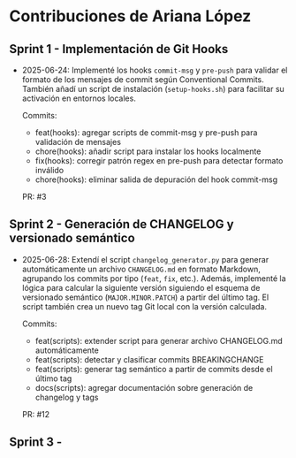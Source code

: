 # Contribuciones de Ariana López

## Sprint 1 - Implementación de Git Hooks

- 2025-06-24: Implementé los hooks `commit-msg` y `pre-push` para validar el formato de los mensajes de commit según Conventional Commits. También añadí un script de instalación (`setup-hooks.sh`) para facilitar su activación en entornos locales.

  Commits:
  - feat(hooks): agregar scripts de commit-msg y pre-push para validación de mensajes
  - chore(hooks): añadir script para instalar los hooks localmente
  - fix(hooks): corregir patrón regex en pre-push para detectar formato inválido
  - chore(hooks): eliminar salida de depuración del hook commit-msg

  PR: #3


## Sprint 2 - Generación de CHANGELOG y versionado semántico
- 2025-06-28: Extendí el script `changelog_generator.py` para generar automáticamente un archivo `CHANGELOG.md` en formato Markdown, agrupando los commits por tipo (`feat`, `fix`, etc.). Además, implementé la lógica para calcular la siguiente versión siguiendo el esquema de versionado semántico (`MAJOR.MINOR.PATCH`) a partir del último tag. El script también crea un nuevo tag Git local con la versión calculada.

  Commits:
  - feat(scripts): extender script para generar archivo CHANGELOG.md automáticamente
  - feat(scripts): detectar y clasificar commits BREAKINGCHANGE
  - feat(scripts): generar tag semántico a partir de commits desde el último tag
  - docs(scripts): agregar documentación sobre generación de changelog y tags

  PR: #12

## Sprint 3 - 

